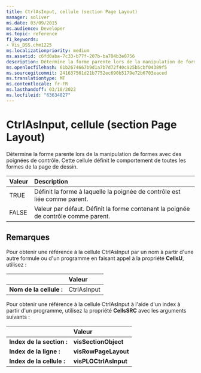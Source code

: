 ```yaml
---
title: CtrlAsInput, cellule (section Page Layout)
manager: soliver
ms.date: 03/09/2015
ms.audience: Developer
ms.topic: reference
f1_keywords:
- Vis_DSS.chm1225
ms.localizationpriority: medium
ms.assetid: c6fd0aba-7c33-b77f-207b-ba704b3e0756
description: Détermine la forme parente lors de la manipulation de formes avec des poignées de contrôle. Cette cellule définit le comportement de toutes les formes de la page de dessin.
ms.openlocfilehash: 61b2674667b9d1a7b7d72f40c925b5cbf04389f5
ms.sourcegitcommit: 241637561d21b7752ec690b5179e72b6703eaced
ms.translationtype: MT
ms.contentlocale: fr-FR
ms.lasthandoff: 03/18/2022
ms.locfileid: "63634827"
---
```

# <a name="ctrlasinput-cell-page-layout-section"></a>CtrlAsInput, cellule (section Page Layout)

Détermine la forme parente lors de la manipulation de formes avec des poignées de contrôle. Cette cellule définit le comportement de toutes les formes de la page de dessin.
  
|**Valeur**|**Description**|
|:-----|:-----|
| TRUE  <br/> | Définit la forme à laquelle la poignée de contrôle est liée comme parent. |
| FALSE  <br/> | Valeur par défaut. Définit la forme contenant la poignée de contrôle comme parent. |
   
## <a name="remarks"></a>Remarques

Pour obtenir une référence à la cellule CtrlAsInput par un nom à partir d'une autre formule ou d'un programme en faisant appel à la propriété **CellsU**, utilisez : 
  
||Valeur |
|:-----|:-----|
| **Nom de la cellule :**  <br/> | CtrlAsInput  <br/> |
   
Pour obtenir une référence à la cellule CtrlAsInput à l'aide d'un index à partir d'un programme, utilisez la propriété **CellsSRC** avec les arguments suivants : 
  
||Valeur |
|:-----|:-----|
| **Index de la section :**  <br/> |**visSectionObject** <br/> |
| **Index de la ligne :**  <br/> |**visRowPageLayout** <br/> |
| **Index de la cellule :**  <br/> |**visPLOCtrlAsInput** <br/> |
   

